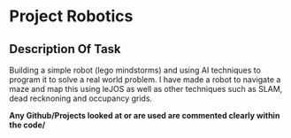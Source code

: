 # Project Robotics 

## Description Of Task
Building a simple robot (lego mindstorms) and using AI techniques to program it to solve a real world problem. I have made a robot to navigate a maze and map this using leJOS as well as other techniques such as SLAM, dead recknoning and occupancy grids. 

**Any Github/Projects looked at or are used are commented clearly within the code/**
